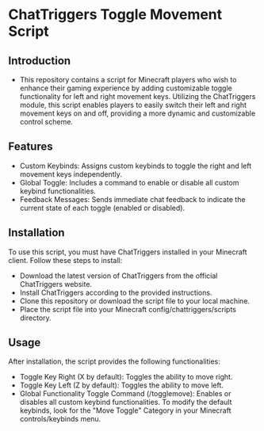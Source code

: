 # ChatTriggers Toggle Movement Script
## Introduction
- This repository contains a script for Minecraft players who wish to enhance their gaming experience by adding customizable toggle functionality for left and right movement keys. Utilizing the ChatTriggers module, this script enables players to easily switch their left and right movement keys on and off, providing a more dynamic and customizable control scheme.

## Features
- Custom Keybinds: Assigns custom keybinds to toggle the right and left movement keys independently.
- Global Toggle: Includes a command to enable or disable all custom keybind functionalities.
- Feedback Messages: Sends immediate chat feedback to indicate the current state of each toggle (enabled or disabled).
  
## Installation
To use this script, you must have ChatTriggers installed in your Minecraft client. Follow these steps to install:

- Download the latest version of ChatTriggers from the official ChatTriggers website.
- Install ChatTriggers according to the provided instructions.
- Clone this repository or download the script file to your local machine.
- Place the script file into your Minecraft config/chattriggers/scripts directory.
  
## Usage
After installation, the script provides the following functionalities:

- Toggle Key Right (X by default): Toggles the ability to move right.
- Toggle Key Left (Z by default): Toggles the ability to move left.
- Global Functionality Toggle Command (/togglemove): Enables or disables all custom keybind functionalities.
To modify the default keybinds, look for the "Move Toggle" Category in your Minecraft controls/keybinds menu.
